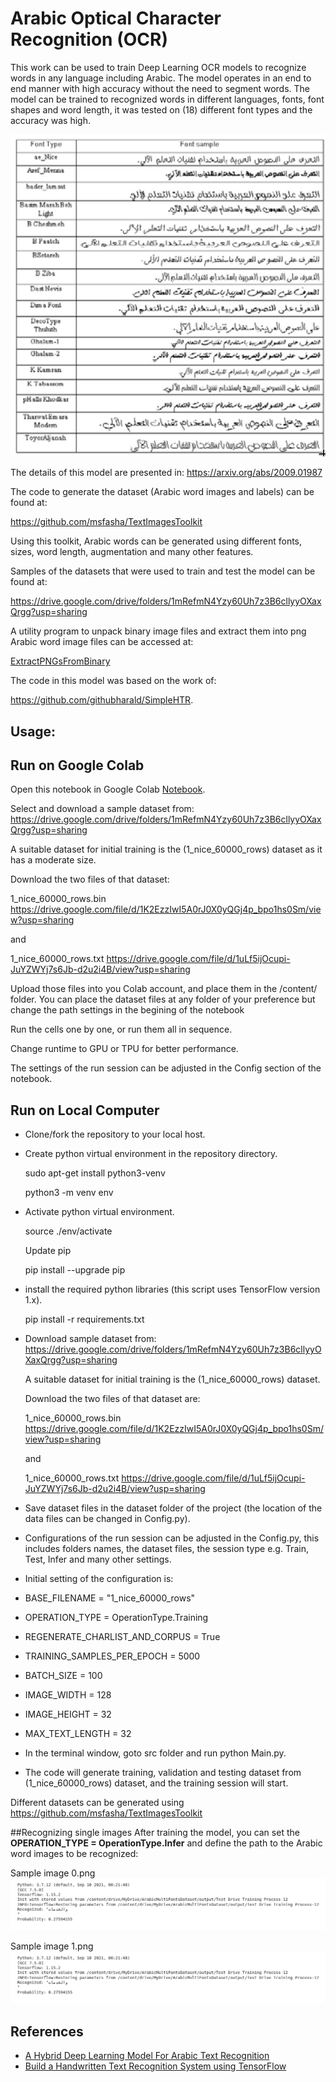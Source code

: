 # Arabic Optical Character Recognition (OCR)

This work can be used to train Deep Learning OCR models to recognize words in any language including Arabic. 
The model operates in an end to end manner with high accuracy without the need to segment words.
The model can be trained to recognized words in different languages, fonts, font shapes and word length, it was tested on (18) different font types and the accuracy was high.

![font_list](./images/font_list.png)

The details of this model are presented in:
https://arxiv.org/abs/2009.01987

The code to generate the dataset (Arabic word images and labels) can be found at:

https://github.com/msfasha/TextImagesToolkit

Using this toolkit, Arabic words can be generated using different fonts, sizes, word length, augmentation and many other features.

Samples of the datasets that were used to train and test the model can be found at: 

https://drive.google.com/drive/folders/1mRefmN4Yzy60Uh7z3B6cllyyOXaxQrgg?usp=sharing

A utility program to unpack binary image files and extract them into png Arabic word image files can be accessed at: 

[ExtractPNGsFromBinary](/src/ExtractPNGsFromBinary.py)

The code in this model was based on the work of:

https://github.com/githubharald/SimpleHTR.

## Usage:
## Run on Google Colab
Open this notebook in Google Colab [Notebook](./Arabic_OCR.ipynb).

Select and download a sample dataset from: https://drive.google.com/drive/folders/1mRefmN4Yzy60Uh7z3B6cllyyOXaxQrgg?usp=sharing

A suitable dataset for initial training is the (1_nice_60000_rows) dataset as it has a moderate size.

Download the two files of that dataset:

1_nice_60000_rows.bin https://drive.google.com/file/d/1K2EzzIwI5A0rJ0X0yQGj4p_bpo1hs0Sm/view?usp=sharing

and

1_nice_60000_rows.txt https://drive.google.com/file/d/1uLf5ijOcupi-JuYZWYj7s6Jb-d2u2i4B/view?usp=sharing

Upload those files into you Colab account, and place them in the /content/ folder. You can place the dataset files at any folder of your preference but change the path settings in the begining of the notebook

Run the cells one by one, or run them all in sequence.

Change runtime to GPU or TPU for better performance.

The settings of the run session can be adjusted in the Config section of the notebook.

## Run on Local Computer

- Clone/fork the repository to your local host.
- Create python virtual environment in the repository directory.

  sudo apt-get install python3-venv
  
  python3 -m venv env

- Activate python virtual environment.

  source ./env/activate
  
  Update pip
  
  pip install --upgrade pip

- install the required python libraries (this script uses TensorFlow version 1.x).

  pip install -r requirements.txt

- Download sample dataset from:
  https://drive.google.com/drive/folders/1mRefmN4Yzy60Uh7z3B6cllyyOXaxQrgg?usp=sharing

  A suitable dataset for initial training is the (1_nice_60000_rows) dataset.

  Download the two files of that dataset are:
  
    1_nice_60000_rows.bin
    https://drive.google.com/file/d/1K2EzzIwI5A0rJ0X0yQGj4p_bpo1hs0Sm/view?usp=sharing
    
    and 
    
    1_nice_60000_rows.txt
    https://drive.google.com/file/d/1uLf5ijOcupi-JuYZWYj7s6Jb-d2u2i4B/view?usp=sharing

- Save dataset files in the dataset folder of the project (the location of the data files can be changed in Config.py).

- Configurations of the run session can be adjusted in the Config.py, this includes folders names, the dataset files, the session type e.g. Train, Test, Infer and many other settings.

- Initial setting of the configuration is:

- BASE_FILENAME = "1_nice_60000_rows"
- OPERATION_TYPE = OperationType.Training
- REGENERATE_CHARLIST_AND_CORPUS = True
- TRAINING_SAMPLES_PER_EPOCH = 5000
- BATCH_SIZE = 100
- IMAGE_WIDTH = 128
- IMAGE_HEIGHT = 32
- MAX_TEXT_LENGTH = 32

- In the terminal window, goto src folder and run python Main.py.
- The code will generate training, validation and testing dataset from (1_nice_60000_rows) dataset, and the training session will start.

Different datasets can be generated using https://github.com/msfasha/TextImagesToolkit

##Recognizing single images
After training the model, you can set the **OPERATION_TYPE = OperationType.Infer** and define
the path to the Arabic word images to be recognized:

Sample image 0.png
![recognize sample image 0.png](./images/recognize_image_0.png)

Sample image 1.png
![recognize sample image 1.png](./images/recognize_image_0.png)


## References
* [A Hybrid Deep Learning Model For Arabic Text Recognition](https://arxiv.org/abs/2009.01987)
* [Build a Handwritten Text Recognition System using TensorFlow](https://towardsdatascience.com/2326a3487cd5)
